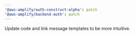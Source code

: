 ```yaml
---
'@aws-amplify/auth-construct-alpha': patch
'@aws-amplify/backend-auth': patch
---
```


Update code and link message templates to be more intuitive.
